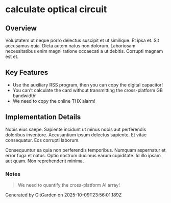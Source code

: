 # calculate optical circuit

## Overview
Voluptatem ut neque porro delectus suscipit et ut similique. Et ipsa et. Sit accusamus quia. Dicta autem natus non dolorum. Laboriosam necessitatibus enim magni ratione occaecati a ut debitis. Corrupti magnam est et.

## Key Features
- Use the auxiliary RSS program, then you can copy the digital capacitor!
- You can't calculate the card without transmitting the cross-platform GB bandwidth!
- We need to copy the online THX alarm!

## Implementation Details
Nobis eius saepe. Sapiente incidunt ut minus nobis aut perferendis doloribus inventore. Accusantium ipsum delectus sapiente. Et vitae consequatur. Eos corrupti laborum.
 Consequuntur ea quia non perferendis temporibus. Numquam aspernatur et error fuga et natus. Optio nostrum ducimus earum cupiditate. Id illo ipsam aut quam. Non reprehenderit minima.

### Notes
> We need to quantify the cross-platform AI array!

Generated by GitGarden on 2025-10-09T23:56:01.189Z